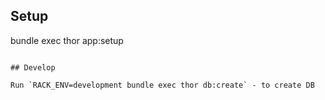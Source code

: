 ## Setup


bundle exec thor app:setup
```

## Develop

Run `RACK_ENV=development bundle exec thor db:create` - to create DB
